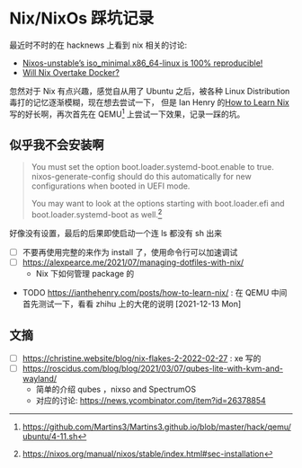 # Nix/NixOs 踩坑记录

最近时不时的在 hacknews 上看到 nix 相关的讨论:
- [Nixos-unstable’s iso_minimal.x86_64-linux is 100% reproducible!](https://news.ycombinator.com/item?id=27573393)
- [Will Nix Overtake Docker?](https://news.ycombinator.com/item?id=29387137)

忽然对于 Nix 有点兴趣，感觉自从用了 Ubuntu 之后，被各种 Linux Distribution 毒打的记忆逐渐模糊，现在想去尝试一下，
但是 Ian Henry 的[How to Learn Nix](https://ianthehenry.com/posts/how-to-learn-nix/) 写的好长啊，再次首先在 QEMU[^2] 上尝试一下效果，记录一踩的坑。

## 似乎我不会安装啊
> You must set the option boot.loader.systemd-boot.enable to true. nixos-generate-config should do this automatically for new configurations when booted in UEFI mode.
>
> You may want to look at the options starting with boot.loader.efi and boot.loader.systemd-boot as well.[^1]

好像没有设置，最后的后果即使启动一个连 ls 都没有 sh 出来

- [ ] 不要再使用完整的来作为 install 了，使用命令行可以加速调试
- [ ] https://alexpearce.me/2021/07/managing-dotfiles-with-nix/
  - Nix 下如何管理 package 的

* TODO https://ianthehenry.com/posts/how-to-learn-nix/ : 在 QEMU 中间首先测试一下，看看 zhihu 上的大佬的说明
  [2021-12-13 Mon]

## 文摘
- [ ] https://christine.website/blog/nix-flakes-2-2022-02-27 : xe 写的
- [ ] https://roscidus.com/blog/blog/2021/03/07/qubes-lite-with-kvm-and-wayland/
  - 简单的介绍 qubes ，nixso and  SpectrumOS
  - 对应的讨论: https://news.ycombinator.com/item?id=26378854

[^1]: https://nixos.org/manual/nixos/stable/index.html#sec-installation
[^2]: https://github.com/Martins3/Martins3.github.io/blob/master/hack/qemu/ubuntu/4-11.sh

